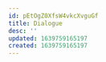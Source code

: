 ```yaml
---
id: pEtOgZ0XfsW4vkcXvguGf
title: Dialogue
desc: ''
updated: 1639759165197
created: 1639759165197
---
```


